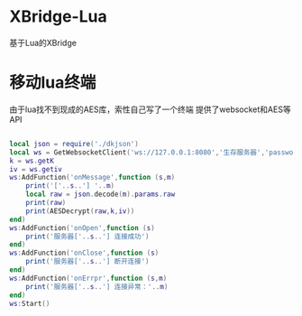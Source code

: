 # XBridge-Lua
基于Lua的XBridge

# 移动lua终端

由于lua找不到现成的AES库，索性自己写了一个终端
提供了websocket和AES等API

```lua

local json = require('./dkjson')
local ws = GetWebsocketClient('ws://127.0.0.1:8080','生存服务器','password')
k = ws.getK
iv = ws.getiv
ws:AddFunction('onMessage',function (s,m)
	print('['..s..'] '..m)
	local raw = json.decode(m).params.raw
	print(raw)
	print(AESDecrypt(raw,k,iv))
end)
ws:AddFunction('onOpen',function (s)
	print('服务器['..s..'] 连接成功')
end)
ws:AddFunction('onClose',function (s)
	print('服务器['..s..'] 断开连接')
end)
ws:AddFunction('onErrpr',function (s,m)
	print('服务器['..s..'] 连接异常：'..m)
end)
ws:Start()

```
